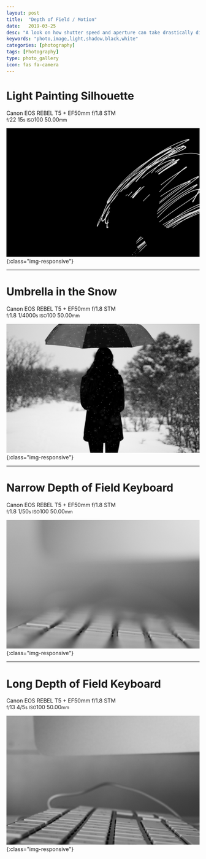 ```yaml
---
layout: post
title:  "Depth of Field / Motion"
date:   2019-03-25
desc: "A look on how shutter speed and aperture can take drastically different pictures"
keywords: "photo,image,light,shadow,black,white"
categories: [photography]
tags: [Photography]
type: photo_gallery
icon: fas fa-camera
---
```


# Light Painting Silhouette 
Canon EOS REBEL T5 + EF50mm f/1.8 STM  
<small>f/</small>22 15<small>s ISO</small>100 50.00<small>mm</small>

![Light painting with a silhouetted female](/static/assets/img/photo_class/silhouette.jpg){:class="img-responsive"}

---

# Umbrella in the Snow
Canon EOS REBEL T5 + EF50mm f/1.8 STM  
<small>f/</small>1.8 1/4000<small>s ISO</small>100 50.00<small>mm</small>

![A female holding an umbrella while snow falls](/static/assets/img/photo_class/snow_umbrella.jpg){:class="img-responsive"}

---

# Narrow Depth of Field Keyboard
Canon EOS REBEL T5 + EF50mm f/1.8 STM  
<small>f/</small>1.8 1/50<small>s ISO</small>100 50.00<small>mm</small>

![A keyboard with only a little in focus](/static/assets/img/photo_class/keyboard_opened.jpg){:class="img-responsive"}

---

# Long Depth of Field Keyboard
Canon EOS REBEL T5 + EF50mm f/1.8 STM  
<small>f/</small>13 4/5<small>s ISO</small>100 50.00<small>mm</small>

![A keyboard entirely in focus](/static/assets/img/photo_class/keyboard_closed.jpg){:class="img-responsive"}
